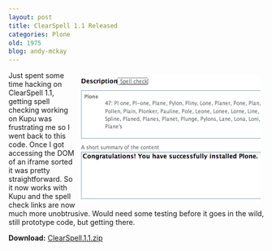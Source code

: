 ```yaml
---
layout: post
title: ClearSpell 1.1 Released
categories: Plone
old: 1975
blog: andy-mckay
---
```

<img src="/files/clearspell.png" style="padding: 0.5em; float: right" />
<p>Just spent some time hacking on ClearSpell 1.1, getting spell checking working on Kupu was frustrating me so I went back to this code. Once I got accessing the DOM of an iframe sorted it was pretty straightforward. So it now works with Kupu and the spell check links are now much more unobtrusive. Would need some testing before it goes in the wild, still prototype code, but getting there.</p>
<p><b>Download:</b> <a href="/files/ClearSpell.1.1.zip">ClearSpell.1.1.zip</a></p>